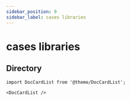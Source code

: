 ```yaml
---
sidebar_position: 9
sidebar_label: cases libraries
---
```


# cases libraries


## Directory

```mdx-code-block
import DocCardList from '@theme/DocCardList';

<DocCardList />
```
